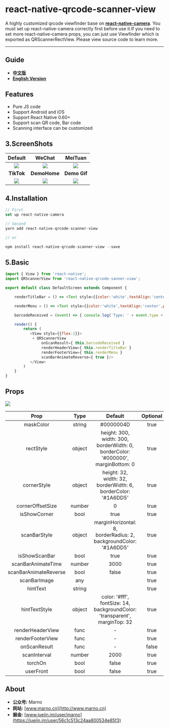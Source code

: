 # react-native-qrcode-scanner-view

A highly customized qrcode viewfinder base on **[react-native-camera](https://github.com/react-native-community/react-native-camera)**. You must set up react-native-camera correctly first before use it.If you need to set more react-native-camera props, you can just use Viewfinder which is exported as QRScannerRectView. Please view source code to learn more.

----

## Guide

- [**中文版**](https://github.com/MarnoDev/AC-QRCode-RN/blob/master/README_CN.md)
- [**English Version**](https://github.com/MarnoDev/AC-QRCode-RN/blob/master/README.md)

## Features

- Pure JS code
- Support Android and iOS
- Support React Native 0.60+
- Support scan QR code, Bar code
- Scanning interface can be customized

## 3.ScreenShots

| **Default**  | **WeChat** |  **MeiTuan**  |
| :----------: | :--------: | :-----------: |
|![](https://github.com/MarnoDev/AC-QRCode-RN/blob/master/screenshots/default.jpg)|![](https://github.com/MarnoDev/AC-QRCode-RN/blob/master/screenshots/wechat.jpg)|![](https://github.com/MarnoDev/AC-QRCode-RN/blob/master/screenshots/meituan.jpg)|
| **TikTok**  | **DemoHome** | **Demo Gif** |
|![](https://github.com/MarnoDev/AC-QRCode-RN/blob/master/screenshots/tiktok.jpg)|![](https://github.com/MarnoDev/AC-QRCode-RN/blob/master/screenshots/demo.jpg)|![](https://github.com/MarnoDev/AC-QRCode-RN/blob/master/screenshots/video.gif)|

## 4.Installation

```JavaSCript
// First
set up react-native-camera

// Second
yarn add react-native-qrcode-scanner-view

// or

npm install react-native-qrcode-scanner-view --save
```

## 5.Basic

```JavaScript
import { View } from 'react-native';
import QRScannerView from 'react-native-qrcode-sanner-view';

export default class DefaultScreen extends Component {

    renderTitleBar = () => <Text style={{color:'white',textAlign:'center',padding:16}}>Title</Text>

    renderMenu = () => <Text style={{color:'white',textAlign:'center',padding:16}}>Menu</Text>

    barcodeReceived = (event) => { console.log('Type: ' + event.type + '\nData: ' + event.data) };

    render() {
        return (
           <View style={{flex:1}}>
            < QRScannerView
                onScanResult={ this.barcodeReceived }
                renderHeaderView={ this.renderTitleBar }
                renderFooterView={ this.renderMenu }
                scanBarAnimateReverse={ true }/>
           </View>
        )
    }
}
```

## Props

![](https://github.com/MarnoDev/AC-QRCode-RN/blob/master/screenshots/props.png)

|Prop|Type|Default|Optional|
| :-------------------: | :----: | :----------------------------------------------------------------------------------------------: | :---: |
|       maskColor       | string |                                            #0000004D                                             | true  |
|       rectStyle       | object | height: 300, <br>width: 300, <br>borderWidth: 0, <br>borderColor: '#000000', <br>marginBottom: 0 | true  |
|      cornerStyle      | object |            height: 32, <br>width: 32, <br>borderWidth: 6, <br>borderColor: '#1A6DD5'             | true  |
|   cornerOffsetSize    | number |                                                0                                                 | true  |
|     isShowCorner      |  bool  |                                               true                                               | true  |
|     scanBarStyle      | object |             marginHorizontal: 8, <br>borderRadius: 2, <br>backgroundColor: '#1A6DD5'             | true  |
|     isShowScanBar     |  bool  |                                               true                                               | true  |
|  scanBarAnimateTime   | number |                                               3000                                               | true  |
| scanBarAnimateReverse |  bool  |                                              false                                               | true  |
|     scanBarImage      |  any   |                                                                                                  | true  |
|       hintText        | string |                                                                                                  | true  |
|     hintTextStyle     | object |      color: '#fff', <br>fontSize: 14, <br>backgroundColor: 'transparent', <br>marginTop: 32      | true  |
|   renderHeaderView    |  func  |                                                -                                                 | true  |
|   renderFooterView    |  func  |                                                -                                                 | true  |
|     onScanResult      |  func  |                                                -                                                 | false |
|     scanInterval      | number |                                               2000                                               | true  |
|        torchOn        |  bool  |                                              false                                               | true  |
|       userFront       |  bool  |                                              false                                               | true  |

## About

- **公众号:** Marno
- **网站:** [www.marno.cn](http://www.marno.cn)
- **掘金:** [www.juejin.im/user/marno](https://juejin.im/user/56c1c513c24aa800534e85f3)
